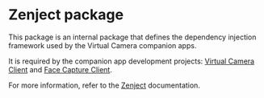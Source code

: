 # Zenject package

This package is an internal package that defines the dependency injection framework used by the Virtual Camera companion apps.

It is required by the companion app development projects: [Virtual Camera Client](../../CompanionApps/VirtualCamera/VirtualCameraClient) and [Face Capture Client](../../CompanionApps/FaceCapture/FaceCaptureClient).

For more information, refer to the [Zenject](https://github.com/modesttree/zenject) documentation.
